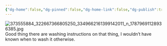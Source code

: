 ```yaml
---
{"dg-home":false,"dg-pinned":false,"dg-home-link":false,"dg-publish":true,"tags":["dgblip"],"disabled rules":["yaml-title","yaml-title-alias","file-name-heading"],"title":"philipp on instagram @ 2023-08-31","created-date":"2023-08-31T04:50:00","updated-date":"2025-05-02T17:43:07","dg-path":"blips/17879691128936385.md","permalink":"/blips/17879691128936385/","dgPassFrontmatter":true}
---
```



![373555884_322667366805250_3349662161399142011_n_17879691128936385.jpg](/img/user/attachments/373555884_322667366805250_3349662161399142011_n_17879691128936385.jpg)
Good thing there are washing instructions on that thing, I wouldn’t have known when to wash it otherwise.



